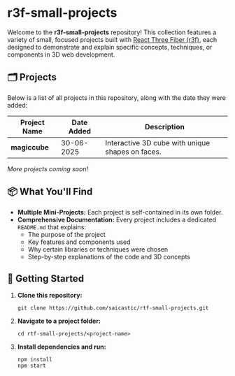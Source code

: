 # r3f-small-projects

Welcome to the **r3f-small-projects** repository! This collection features a variety of small, focused projects built with [React Three Fiber (r3f)](https://docs.pmnd.rs/react-three-fiber/), each designed to demonstrate and explain specific concepts, techniques, or components in 3D web development.

## 🗂️ Projects

Below is a list of all projects in this repository, along with the date they were added:

| Project Name  | Date Added | Description                                      |
| ------------- | ---------- | ------------------------------------------------ |
| **magiccube** | 30-06-2025 | Interactive 3D cube with unique shapes on faces. |

_More projects coming soon!_

## 📦 What You'll Find

- **Multiple Mini-Projects:** Each project is self-contained in its own folder.
- **Comprehensive Documentation:** Every project includes a dedicated `README.md` that explains:
  - The purpose of the project
  - Key features and components used
  - Why certain libraries or techniques were chosen
  - Step-by-step explanations of the code and 3D concepts

## 🚀 Getting Started

1. **Clone this repository:**
   ```
   git clone https://github.com/saicastic/rtf-small-projects.git
   ```
2. **Navigate to a project folder:**
   ```
   cd rtf-small-projects/<project-name>
   ```
3. **Install dependencies and run:**
   ```
   npm install
   npm start
   ```
